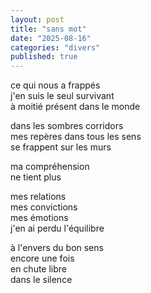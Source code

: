 ```yaml
---
layout: post
title: "sans mot"
date: "2025-08-16"
categories: "divers"
published: true
---
```


ce qui nous a frappés  
j'en suis le seul survivant  
à moitié présent dans le monde  

dans les sombres corridors  
mes repères dans tous les sens  
se frappent sur les murs  

ma compréhension  
ne tient plus  

mes relations  
mes convictions  
mes émotions  
j'en ai perdu l'équilibre  

à l'envers du bon sens  
encore une fois  
en chute libre  
dans le silence  
